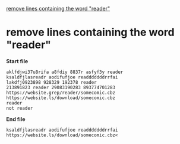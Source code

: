 [to solve]:https://www.vimgolf.com/challenges/5c264e64e8c64916d7fca650

[remove lines containing the word "reader"][to solve]

# remove lines containing the word "reader"

**Start file**
```
aklfdjwi37u8rifa a8fdiy 8837r asfyf3y reader
ksaldfjlasreadr aodifufjoe readddddddrrfai 
lakdfj0923898 928329 192378 reader
213891823 reader 29083190283 893774701283
https://website.grep/reader/somecomic.cbz
https://website.ls/download/somecomic.cbz
reader
not reader
```

**End file**
```
ksaldfjlasreadr aodifufjoe readddddddrrfai 
https://website.ls/download/somecomic.cbz<
```
